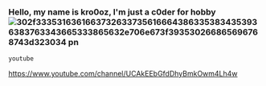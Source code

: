 ### Hello, my name is kro0oz, I'm just a c0der for hobby![302f33353163616637326337356166643863353834353936383763343665333865632e706e673f393530266865696768743d323034 pn](https://user-images.githubusercontent.com/72355033/115482344-231eaf00-a257-11eb-8fb8-a80bf098b682.png)

```
youtube
```
https://www.youtube.com/channel/UCAkEEbGfdDhyBmkOwm4Lh4w 


